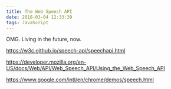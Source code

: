 ```yaml
---
title: The Web Speech API
date: 2018-03-04 12:33:39
tags: JavaScript 
---
```


OMG. Living in the future, now.

https://w3c.github.io/speech-api/speechapi.html

https://developer.mozilla.org/en-US/docs/Web/API/Web_Speech_API/Using_the_Web_Speech_API

https://www.google.com/intl/en/chrome/demos/speech.html

<script>
console.log("test!")
</script>
